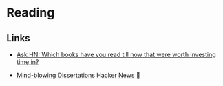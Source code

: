 # Reading

## Links

- [Ask HN: Which books have you read till now that were worth investing time in?](https://news.ycombinator.com/item?id=32935412)

- [Mind-blowing Dissertations](https://ideophone.org/mindblowing-dissertations/) [Hacker News 📰](https://news.ycombinator.com/item?id=37881604)